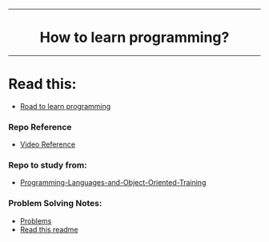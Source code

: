<hr>
<h1 align="center"> How to learn programming? </h1>
<hr>

# Read this:
- [Road to learn programming](https://github.com/RaheemAmer/Learn-Programming/blob/main/Road%20to%20learn%20programming.md)

### Repo Reference
-  [Video Reference](https://youtu.be/xXfI6hIOJ3I)
### Repo to study from:
-  [Programming-Languages-and-Object-Oriented-Training](https://github.com/cs-MohamedAyman/Programming-Languages-and-Object-Oriented-Training/blob/main/README.md)
### Problem Solving Notes:
- [Problems](https://github.com/RaheemAmer/Learn-Programming-Problem-Solving/tree/main/Problem%20solving)
- [Read this readme](https://github.com/RaheemAmer/Learn-Programming/blob/main/Problem-solving.md)
